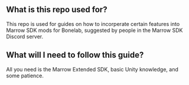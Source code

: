## What is this repo used for?
This repo is used for guides on how to incorperate certain features into Marrow SDK mods for Bonelab, suggested by people in the Marrow SDK Discord server.
  
## What will I need to follow this guide?
All you need is the Marrow Extended SDK, basic Unity knowledge, and some patience.
